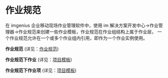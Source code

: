 # 作业规范

在 imgenius 企业移动现场作业管理软件中，使用 im 解决方案开发中心->作业管理器->作业规范来创建一些作业模板，作业规范在作业组结构上属于作业层， 一个作业规范允许在一个或多个作业组内引用，即作为一个作业实例使用。

**作业规范** (详见：[作业规范](系统配置手册/作业管理器/作业规范.md))

**作业规范下作业** (详见：[项目模板](系统配置手册/作业管理器/作业规范下作业.md))

**作业规范下作业项** (详见：[项目模板](系统配置手册/作业管理器/作业规范下作业项.md))
